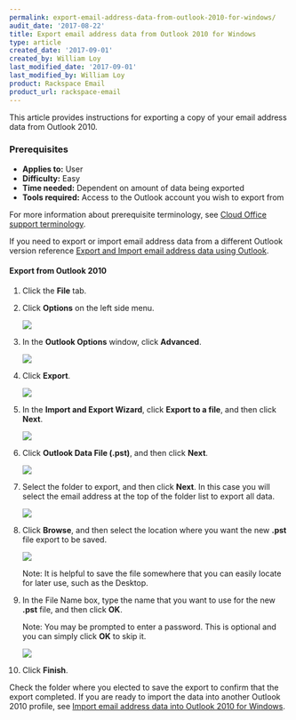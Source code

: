 ```yaml
---
permalink: export-email-address-data-from-outlook-2010-for-windows/
audit_date: '2017-08-22'
title: Export email address data from Outlook 2010 for Windows
type: article
created_date: '2017-09-01'
created_by: William Loy
last_modified_date: '2017-09-01'
last_modified_by: William Loy
product: Rackspace Email
product_url: rackspace-email
---
```


This article provides instructions for exporting a copy of your email address data from Outlook 2010.

### Prerequisites

- **Applies to:** User
- **Difficulty:** Easy
- **Time needed:** Dependent on amount of data being exported
- **Tools required:**  Access to the Outlook account you wish to export from

For more information about prerequisite terminology, see [Cloud Office support terminology](/how-to/cloud-office-support-terminology/).

If you need to export or import email address data from a different Outlook version reference [Export and Import email address data using Outlook](/how-to/export-and-import-email-address-data-in-outlook).

#### Export from Outlook 2010

1. Click the **File** tab.
2. Click **Options** on the left side menu.

    <img src="{% asset_path rackspace-email/export-email-address-from-outlook-2010-for-windows/file_options2010.png %}" />

3. In the **Outlook Options** window, click **Advanced**.

    <img src="{% asset_path rackspace-email/export-email-address-from-outlook-2010-for-windows/advanced2010.png %}" />

4. Click **Export**.

    <img src="{% asset_path rackspace-email/export-email-address-from-outlook-2010-for-windows/export2010.png %}" />

5. In the **Import and Export Wizard**, click **Export to a file**, and then click **Next**.

    <img src="{% asset_path rackspace-email/export-email-address-from-outlook-2010-for-windows/export_to_a_file2010.png %}" />

6. Click **Outlook Data File (.pst)**, and then click **Next**.

    <img src="{% asset_path rackspace-email/export-email-address-from-outlook-2010-for-windows/outlook_data_file2010.png %}" />

7. Select the folder to export, and then click **Next**. In this case you will select the email address at the top of the folder list to export all data.

    <img src="{% asset_path rackspace-email/export-email-address-from-outlook-2010-for-windows/folder_list2010.png %}" />

8. Click **Browse**, and then select the location where you want the new **.pst** file export to be saved.

    <img src="{% asset_path rackspace-email/export-email-address-from-outlook-2010-for-windows/browse_finish2010.png %}" />

    Note: It is helpful to save the file somewhere that you can easily locate for later use, such as the Desktop.

9. In the File Name box, type the name that you want to use for the new **.pst** file, and then click **OK**.

    Note: You may be prompted to enter a password. This is optional and you can simply click **OK** to skip it.

    <img src="{% asset_path rackspace-email/export-email-address-from-outlook-2010-for-windows/password_ok2010.png %}" />

10. Click **Finish**.




Check the folder where you elected to save the export to confirm that the export completed. If you are ready to import the data into another Outlook 2010 profile, see [Import email address data into Outlook 2010 for Windows](/how-to/import-email-address-data-into-outlook-2010).
